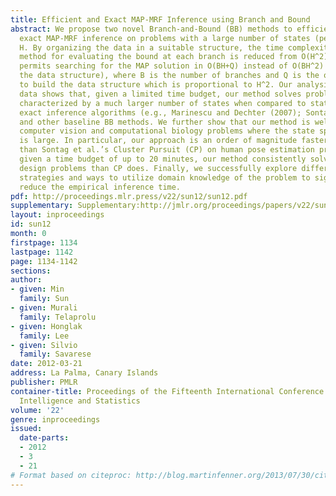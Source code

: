 ```yaml
---
title: Efficient and Exact MAP-MRF Inference using Branch and Bound
abstract: We propose two novel Branch-and-Bound (BB) methods to efficiently solve
  exact MAP-MRF inference on problems with a large number of states (per variable)
  H. By organizing the data in a suitable structure, the time complexity of our best
  method for evaluating the bound at each branch is reduced from O(H^2) to O(H). This
  permits searching for the MAP solution in O(BH+Q) instead of O(BH^2) (without using
  the data structure), where B is the number of branches and Q is the one-time cost
  to build the data structure which is proportional to H^2. Our analysis on synthetic
  data shows that, given a limited time budget, our method solves problems that are
  characterized by a much larger number of states when compared to state-of-the-art
  exact inference algorithms (e.g., Marinescu and Dechter (2007); Sontag et al. (2008))
  and other baseline BB methods. We further show that our method is well suited for
  computer vision and computational biology problems where the state space (per variable)
  is large. In particular, our approach is an order of magnitude faster on average
  than Sontag et al.’s Cluster Pursuit (CP) on human pose estimation problems. Moreover,
  given a time budget of up to 20 minutes, our method consistently solves more protein
  design problems than CP does. Finally, we successfully explore different branching
  strategies and ways to utilize domain knowledge of the problem to significantly
  reduce the empirical inference time.
pdf: http://proceedings.mlr.press/v22/sun12/sun12.pdf
supplementary: Supplementary:http://jmlr.org/proceedings/papers/v22/sun12/sun12Supple.pdf
layout: inproceedings
id: sun12
month: 0
firstpage: 1134
lastpage: 1142
page: 1134-1142
sections: 
author:
- given: Min
  family: Sun
- given: Murali
  family: Telaprolu
- given: Honglak
  family: Lee
- given: Silvio
  family: Savarese
date: 2012-03-21
address: La Palma, Canary Islands
publisher: PMLR
container-title: Proceedings of the Fifteenth International Conference on Artificial
  Intelligence and Statistics
volume: '22'
genre: inproceedings
issued:
  date-parts:
  - 2012
  - 3
  - 21
# Format based on citeproc: http://blog.martinfenner.org/2013/07/30/citeproc-yaml-for-bibliographies/
---
```

